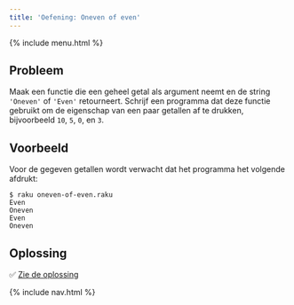 ```yaml
---
title: 'Oefening: Oneven of even'
---
```


{% include menu.html %}

## Probleem

Maak een functie die een geheel getal als argument neemt en de string `'Oneven'` of `'Even'` retourneert. Schrijf een programma dat deze functie gebruikt om de eigenschap van een paar getallen af te drukken, bijvoorbeeld `10`, `5`, `0`, en `3`.

## Voorbeeld

Voor de gegeven getallen wordt verwacht dat het programma het volgende afdrukt:

```console
$ raku oneven-of-even.raku
Even
Oneven
Even
Oneven
```

## Oplossing

✅ [Zie de oplossing](solution)

{% include nav.html %}